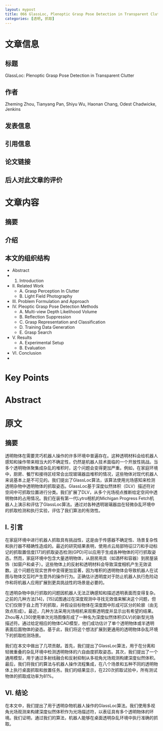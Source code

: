 ```yaml
---
layout: mypost
title: 066 GlassLoc, Plenoptic Grasp Pose Detection in Transparent Clutter
categories: [透明, 抓取]
---
```



# 文章信息

## 标题

GlassLoc: Plenoptic Grasp Pose Detection in Transparent Clutter


## 作者

Zheming Zhou, Tianyang Pan, Shiyu Wu, Haonan Chang, Odest Chadwicke, Jenkins


## 发表信息



## 引用信息



## 论文链接


## 后人对此文章的评价


# 文章内容

## 摘要

> 

## 介绍



## 本文的组织结构


- Abstract
- 1. Introduction
- II. Related Work
  - A. Grasp Perception In Clutter
  - B. Light Field Photography
- III. Problem Formulation and Approach
- IV. Pleoptic Grasp Pose Detection Methods
  - A. Multi-view Depth Likelihood Volume
  - B. Reflection Suppression
  - C. Grasp Representation and Classification
  - D. Training Data Generation
  - E. Grasp Search
- V. Results
  - A. Experimental Setup
  - B. Evaluation
- VI. Conclusion
- 


# Key Points

# Abstract 

# 原文

## 摘要
 
透明物体在需要灵巧机器人操作的许多环境中普遍存在。这种透明材料会给机器人感知和操作带来相当大的不确定性，仍然是机器人技术面临的一个开放性挑战。当多个透明物体聚集成杂乱的堆积时，这个问题会变得更加严重。例如，在家庭环境中，厨房、餐厅和接待区经常会出现玻璃器皿堆积的情况，这些物体对现代机器人来说基本上是不可见的。我们提出了GlassLoc算法，该算法使用光场感知来检测透明杂物中透明物体的抓取姿态。GlassLoc基于深度似然体积（DLV）描述符对空间中可抓取位置进行分类。我们扩展了DLV，从多个光场视点推断给定空间中透明物体的占用情况。我们在装有第一代Lytro相机的Michigan Progress Fetch机器人上演示和评估了GlassLoc算法。通过对各种透明玻璃器皿在轻微杂乱环境中的抓取检测和执行实验，评估了我们算法的有效性。


## I. 引言  

在家庭环境中进行机器人抓取具有挑战性，这是由于传感器不确定性、场景复杂性和执行器不精确性造成的。最近的研究结果表明，使用点云局部特征[27]和手动标记的抓取置信度[17]的抓取姿态检测(GPD)可以应用于生成各种物体的可行抓取姿态。然而，家庭环境中包含大量透明物体，从厨房用具（如酒杯和容器）到房屋装饰（如窗户和桌子）。这些物体上的反射和透明材料会导致深度相机产生无效读数。这个问题在现实世界中变得更加显著，因为堆积的透明物体会导致机器人在试图与物体交互时产生意外的操作行为。正确估计透明度对于防止机器人执行危险动作和将机器人应用扩展到更具挑战性的场景是必要的。

在透明杂物中执行抓取的问题因机器人无法正确感知和描述透明表面而变得复杂。之前的几种方法[14]，[15]试图通过在深度观测中寻找无效值来解决这个问题，但它们仅限于自上而下的抓取，并假设目标物体在深度图中形成可区分的轮廓（由无效点形成）。最近，几种方法采用光场相机来观察透明度并显示出有希望的结果。Zhou等人[30]使用单次光场图像形成了一种名为深度似然体积(DLV)的新型光场描述符。通过给定相应的物体CAD模型，他们成功估计了单个透明物体或半透明表面后面物体的姿态。基于此，我们将这个想法扩展到更通用的透明物体杂乱环境下的抓取检测场景。

我们在本文中做出了几项贡献。首先，我们提出了GlassLoc算法，用于在分离和轻微重叠的杂乱环境中检测透明物体的六自由度抓取姿态。其次，我们提出了一个通用模型，用于通过多射线融合和反射抑制从多视角光场观测构建深度似然体积。最后，我们将我们的算法与机器人操作流程集成，在八个场景和五种不同的透明物体上执行桌面抓取和放置任务。我们的结果显示，在220次抓取试验中，所有测试物体的抓取成功率为81%。

## VI. 结论

在本文中，我们提出了用于透明杂物机器人操作的GlassLoc算法。我们使用多视角光场观测来构建深度似然体积作为光场描述符，以表征具有多个透明物体的环境。我们证明，通过我们的算法，机器人能够在桌面透明杂乱环境中执行准确的抓取。
